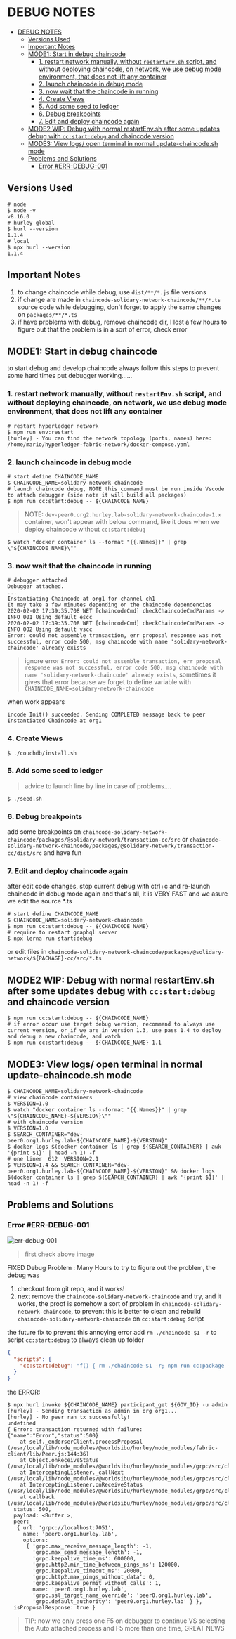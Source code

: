 # DEBUG NOTES

- [DEBUG NOTES](#debug-notes)
  - [Versions Used](#versions-used)
  - [Important Notes](#important-notes)
  - [MODE1: Start in debug chaincode](#mode1-start-in-debug-chaincode)
    - [1. restart network manually, without `restartEnv.sh` script, and without deploying chaincode, on network, we use debug mode environment, that does not lift any container](#1-restart-network-manually-without-restartenvsh-script-and-without-deploying-chaincode-on-network-we-use-debug-mode-environment-that-does-not-lift-any-container)
    - [2. launch chaincode in debug mode](#2-launch-chaincode-in-debug-mode)
    - [3. now wait that the chaincode in running](#3-now-wait-that-the-chaincode-in-running)
    - [4. Create Views](#4-create-views)
    - [5. Add some seed to ledger](#5-add-some-seed-to-ledger)
    - [6. Debug breakpoints](#6-debug-breakpoints)
    - [7. Edit and deploy chaincode again](#7-edit-and-deploy-chaincode-again)
  - [MODE2 WIP: Debug with normal restartEnv.sh after some updates debug with `cc:start:debug` and chaincode version](#mode2-wip-debug-with-normal-restartenvsh-after-some-updates-debug-with-ccstartdebug-and-chaincode-version)
  - [MODE3: View logs/ open terminal in normal update-chaincode.sh mode](#mode3-view-logs-open-terminal-in-normal-update-chaincodesh-mode)
  - [Problems and Solutions](#problems-and-solutions)
    - [Error #ERR-DEBUG-001](#error-err-debug-001)

## Versions Used

```shell
# node
$ node -v
v8.16.0
# hurley global
$ hurl --version
1.1.4
# local
$ npx hurl --version
1.1.4
```

## Important Notes

1. to change chaincode while debug, use `dist/**/*.js` file versions
2. if change are made in `chaincode-solidary-network-chaincode/**/*.ts` source code while debugging, don't forget to apply the same changes on `packages/**/*.ts`
3. if have prpblems with debug, remove chaincode dir, I lost a few hours to figure out that the problem is in a sort of error, check error 

## MODE1: Start in debug chaincode

to start debug and develop chaincode always follow this steps to prevent some hard times put debugger working......

### 1. restart network manually, without `restartEnv.sh` script, and without deploying chaincode, on network, we use debug mode environment, that does not lift any container

```shell
# restart hyperledger network
$ npm run env:restart
[hurley] - You can find the network topology (ports, names) here: /home/mario/hyperledger-fabric-network/docker-compose.yaml
```

### 2. launch chaincode in debug mode

```shell
# start define CHAINCODE_NAME
$ CHAINCODE_NAME=solidary-network-chaincode
# launch chaincode debug, NOTE this command must be run inside Vscode to attach debugger (side note it will build all packages)
$ npm run cc:start:debug -- ${CHAINCODE_NAME}
```

> NOTE: `dev-peer0.org2.hurley.lab-solidary-network-chaincode-1.x` container, won't appear with below command, like it does when we deploy chaincode without `cc:start:debug`

```shell
$ watch "docker container ls --format "{{.Names}}" | grep \"${CHAINCODE_NAME}\""
```

### 3. now wait that the chaincode in running

```shell
# debugger attached
Debugger attached.
...
Instantiating Chaincode at org1 for channel ch1
It may take a few minutes depending on the chaincode dependencies
2020-02-02 17:39:35.708 WET [chaincodeCmd] checkChaincodeCmdParams -> INFO 001 Using default escc
2020-02-02 17:39:35.708 WET [chaincodeCmd] checkChaincodeCmdParams -> INFO 002 Using default vscc
Error: could not assemble transaction, err proposal response was not successful, error code 500, msg chaincode with name 'solidary-network-chaincode' already exists
```

> ignore error `Error: could not assemble transaction, err proposal response was not successful, error code 500, msg chaincode with name 'solidary-network-chaincode' already exists`, sometimes it gives that error because we forget to define variable with `CHAINCODE_NAME=solidary-network-chaincode`

when work appears

```shell
incode Init() succeeded. Sending COMPLETED message back to peer  
Instantiated Chaincode at org1
```

### 4. Create Views

```shell
$ ./couchdb/install.sh
```

### 5. Add some seed to ledger

> advice to launch line by line in case of problems....

```shell
$ ./seed.sh
```

### 6. Debug breakpoints

add some breakpoints on `chaincode-solidary-network-chaincode/packages/@solidary-network/transaction-cc/src` or `chaincode-solidary-network-chaincode/packages/@solidary-network/transaction-cc/dist/src` and have fun

### 7. Edit and deploy chaincode again

after edit code changes, stop current debug with ctrl+c and re-launch chaincode in debug mode again and that's all, it is VERY FAST and we asure we edit the source *.ts

```shell
# start define CHAINCODE_NAME
$ CHAINCODE_NAME=solidary-network-chaincode
$ npm run cc:start:debug -- ${CHAINCODE_NAME}
# require to restart graphql server
$ npx lerna run start:debug
```

or edit files in `chaincode-solidary-network-chaincode/packages/@solidary-network/${PACKAGE}-cc/src/*.ts`

## MODE2 WIP: Debug with normal restartEnv.sh after some updates debug with `cc:start:debug` and chaincode version

```shell
$ npm run cc:start:debug -- ${CHAINCODE_NAME}
# if error occur use target debug version, recommend to always use current version, or if we are in version 1.3, use pass 1.4 to deploy and debug a new chaincode, and watch
$ npm run cc:start:debug -- ${CHAINCODE_NAME} 1.1
```

## MODE3: View logs/ open terminal in normal update-chaincode.sh mode

```shell
$ CHAINCODE_NAME=solidary-network-chaincode
# view chaincode containers
$ VERSION=1.0
$ watch "docker container ls --format "{{.Names}}" | grep \"${CHAINCODE_NAME}-${VERSION}\""
# with chaincode version
$ VERSION=1.0
$ SEARCH_CONTAINER="dev-peer0.org1.hurley.lab-${CHAINCODE_NAME}-${VERSION}"
$ docker logs $(docker container ls | grep ${SEARCH_CONTAINER} | awk '{print $1}' | head -n 1) -f
# one liner  612  VERSION=2.1
$ VERSION=1.4 && SEARCH_CONTAINER="dev-peer0.org1.hurley.lab-${CHAINCODE_NAME}-${VERSION}" && docker logs $(docker container ls | grep ${SEARCH_CONTAINER} | awk '{print $1}' | head -n 1) -f
```

## Problems and Solutions

### Error #ERR-DEBUG-001

![err-debug-001](assets/errors/debug/err-debug-001.png)

> first check above image

FIXED Debug Problem : Many Hours to try to figure out the problem, the debug was

1. checkout from git repo, and it works!
2. next remove the `chaincode-solidary-network-chaincode` and try, and it works, the proof is somehow a sort of problem in `chaincode-solidary-network-chaincode`, to prevent this is better to clean and rebuild `chaincode-solidary-network-chaincode` on `cc:start:debug` script

the future fix to prevent this annoying error add `rm ./chaincode-$1 -r` to script `cc:start:debug` to always clean up folder

```json
{
  "scripts": {
    "cc:start:debug": "f() { rm ./chaincode-$1 -r; npm run cc:package -- $1 org1; npm run cc:install:debug $1; }; f",
  }
}
```

the ERROR:

```shell
$ npx hurl invoke ${CHAINCODE_NAME} participant_get ${GOV_ID} -u admin
[hurley] - Sending transaction as admin in org org1...
[hurley] - No peer ran tx successfully!
undefined
{ Error: transaction returned with failure: {"name":"Error","status":500}
    at self._endorserClient.processProposal (/usr/local/lib/node_modules/@worldsibu/hurley/node_modules/fabric-client/lib/Peer.js:144:36)
    at Object.onReceiveStatus (/usr/local/lib/node_modules/@worldsibu/hurley/node_modules/grpc/src/client_interceptors.js:1207:9)
    at InterceptingListener._callNext (/usr/local/lib/node_modules/@worldsibu/hurley/node_modules/grpc/src/client_interceptors.js:568:42)
    at InterceptingListener.onReceiveStatus (/usr/local/lib/node_modules/@worldsibu/hurley/node_modules/grpc/src/client_interceptors.js:618:8)
    at callback (/usr/local/lib/node_modules/@worldsibu/hurley/node_modules/grpc/src/client_interceptors.js:845:24)
  status: 500,
  payload: <Buffer >,
  peer: 
   { url: 'grpc://localhost:7051',
     name: 'peer0.org1.hurley.lab',
     options: 
      { 'grpc.max_receive_message_length': -1,
        'grpc.max_send_message_length': -1,
        'grpc.keepalive_time_ms': 600000,
        'grpc.http2.min_time_between_pings_ms': 120000,
        'grpc.keepalive_timeout_ms': 20000,
        'grpc.http2.max_pings_without_data': 0,
        'grpc.keepalive_permit_without_calls': 1,
        name: 'peer0.org1.hurley.lab',
        'grpc.ssl_target_name_override': 'peer0.org1.hurley.lab',
        'grpc.default_authority': 'peer0.org1.hurley.lab' } },
  isProposalResponse: true }
```

> TIP: now we only press one F5 on debugger to continue VS selecting the Auto attached process and F5 more than one time, GREAT NEWS